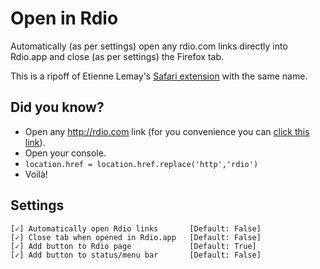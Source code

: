 # Open in Rdio
Automatically (as per settings) open any rdio.com links directly into Rdio.app and close (as per settings) the Firefox tab.

This is a ripoff of Etienne Lemay's [Safari extension](https://github.com/EtienneLem/safari-open-in-rdio) with the same name.

## Did you know?
- Open any http://rdio.com link (for you convenience you can [click this link](http://www.rdio.com/artist/Whitley/)).
- Open your console.
- `location.href = location.href.replace('http','rdio')`
- Voilà!

## Settings

    [✓] Automatically open Rdio links       [Default: False]
    [✓] Close tab when opened in Rdio.app   [Default: False]
    [✓] Add button to Rdio page             [Default: True]
    [✓] Add button to status/menu bar       [Default: False]

